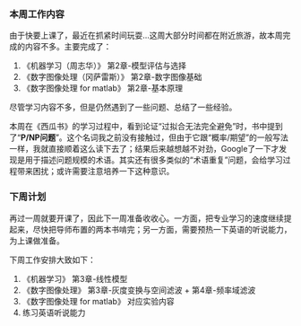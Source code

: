 ### 本周工作内容

由于快要上课了，最近在抓紧时间玩耍...这周大部分时间都在附近旅游，故本周完成的内容不多。主要完成了：

1. 《机器学习（周志华）》 第2章-模型评估与选择
2. 《数字图像处理（冈萨雷斯）》 第2章-数字图像基础
3. 《数字图像处理 for matlab》 第2章-基本原理



尽管学习内容不多，但是仍然遇到了一些问题、总结了一些经验。

本周在《西瓜书》的学习过程中，看到论证“过拟合无法完全避免”时，书中提到了“**P/NP问题**”。这个名词我之前没有接触过，但由于它跟“概率/期望”的一般写法一样，我就直接顺着这么读下去了；结果后来越想越不对劲，Google了一下才发现是用于描述问题规模的术语。其实还有很多类似的“术语重复”问题，会给学习过程带来困扰；或许需要注意培养一下这种意识。



### 下周计划

再过一周就要开课了，因此下一周准备收收心。一方面，把专业学习的速度继续提起来，尽快把导师布置的两本书啃完；另一方面，需要预热一下英语的听说能力，为上课做准备。

下周工作安排大致如下：

1. 《机器学习》 第3章-线性模型
2. 《数字图像处理》 第3章-灰度变换与空间滤波 + 第4章-频率域滤波
3. 《数字图像处理 for matlab》 对应实验内容
4. 练习英语听说能力